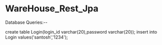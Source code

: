 # WareHouse_Rest_Jpa

Database Queries:--

create table Login(login_id varchar(20),password varchar(20));
insert into Login values('santosh','1234');
